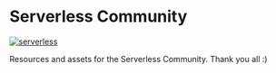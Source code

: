 Serverless Community
====================
[![serverless](http://public.serverless.com/badges/v3.svg)](http://www.serverless.com)

Resources and assets for the Serverless Community.  Thank you all :)
